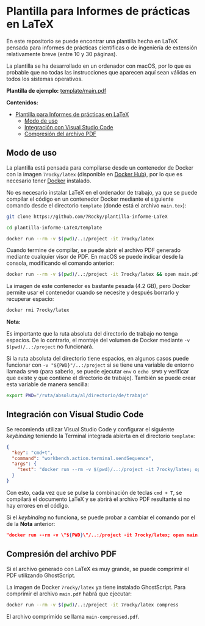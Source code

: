 # Plantilla para Informes de prácticas en LaTeX

En este repositorio se puede encontrar una plantilla hecha en LaTeX pensada para informes de prácticas científicas o de ingeniería de extensión relativamente breve (entre 10 y 30 páginas).

La plantilla se ha desarrollado en un ordenador con macOS, por lo que es probable que no todas las instrucciones que aparecen aquí sean válidas en todos los sistemas operativos.

**Plantilla de ejemplo:** [template/main.pdf](template/main.pdf)

**Contenidos:**

- [Plantilla para Informes de prácticas en LaTeX](#plantilla-para-informes-de-prácticas-en-latex)
  - [Modo de uso](#modo-de-uso)
  - [Integración con Visual Studio Code](#integración-con-visual-studio-code)
  - [Compresión del archivo PDF](#compresión-del-archivo-PDF)

## Modo de uso

La plantilla está pensada para compilarse desde un contenedor de Docker con la imagen `7rocky/latex` (disponible en [Docker Hub](https://hub.docker.com/repository/docker/7rocky/latex)), por lo que es necesario tener [Docker](https://docs.docker.com/get-docker/) instalado.

No es necesario instalar LaTeX en el ordenador de trabajo, ya que se puede compilar el código en un contenedor Docker mediante el siguiente comando desde el directorio `template` (donde está el archivo `main.tex`):

```bash
git clone https://github.com/7Rocky/plantilla-informe-LaTeX

cd plantilla-informe-LaTeX/template

docker run --rm -v $(pwd)/..:/project -it 7rocky/latex
```

Cuando termine de compilar, se puede abrir el archivo PDF generado mediante cualquier visor de PDF. En macOS se puede indicar desde la consola, modificando el comando anterior:

```bash
docker run --rm -v $(pwd)/..:/project -it 7rocky/latex && open main.pdf
```

La imagen de este contenedor es bastante pesada (4.2 GB), pero Docker permite usar el contenedor cuando se necesite y después borrarlo y recuperar espacio:

```bash
docker rmi 7rocky/latex
```

**Nota:**

Es importante que la ruta absoluta del directorio de trabajo no tenga espacios. De lo contrario, el montaje del volumen de Docker mediante `-v $(pwd)/..:/project` no funcionará.

Si la ruta absoluta del directorio tiene espacios, en algunos casos puede funcionar con `-v "${PWD}"/..:/project` si se tiene una variable de entorno llamada `$PWD` (para saberlo, se puede ejecutar `env` o `echo $PWD` y verificar que existe y que contiene el directorio de trabajo). También se puede crear esta variable de manera sencilla:

```bash
export PWD="/ruta/absoluta/al/directorio/de/trabajo"
```

## Integración con Visual Studio Code

Se recomienda utilizar Visual Studio Code y configurar el siguiente _keybinding_ teniendo la Terminal integrada abierta en el directorio `template`:

```json
{
  "key": "cmd+t",
  "command": "workbench.action.terminal.sendSequence",
  "args": {
    "text": "docker run --rm -v $(pwd)/..:/project -it 7rocky/latex; open main.pdf\u000D"
  }
}
```

Con esto, cada vez que se pulse la combinación de teclas `cmd + T`, se compilará el documento LaTeX y se abrirá el archivo PDF resultante si no hay errores en el código.

Si el _keybinding_ no funciona, se puede probar a cambiar el comando por el de la **Nota** anterior:

```json
"docker run --rm -v \"${PWD}\"/..:/project -it 7rocky/latex; open main.pdf\u000D"
```

## Compresión del archivo PDF

Si el archivo generado con LaTeX es muy grande, se puede comprimir el PDF utilizando GhostScript.

La imagen de Docker `7rocky/latex` ya tiene instalado GhostScript. Para comprimir el archivo `main.pdf` habrá que ejecutar:

```bash
docker run --rm -v $(pwd)/..:/project -it 7rocky/latex compress
```

El archivo comprimido se llama `main-compressed.pdf`.
